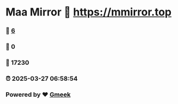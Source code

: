 # Maa Mirror :link: https://mmirror.top 
### :page_facing_up: [6](https://mmirror.top/tag.html) 
### :speech_balloon: 0 
### :hibiscus: 17230 
### :alarm_clock: 2025-03-27 06:58:54 
### Powered by :heart: [Gmeek](https://github.com/Meekdai/Gmeek)
